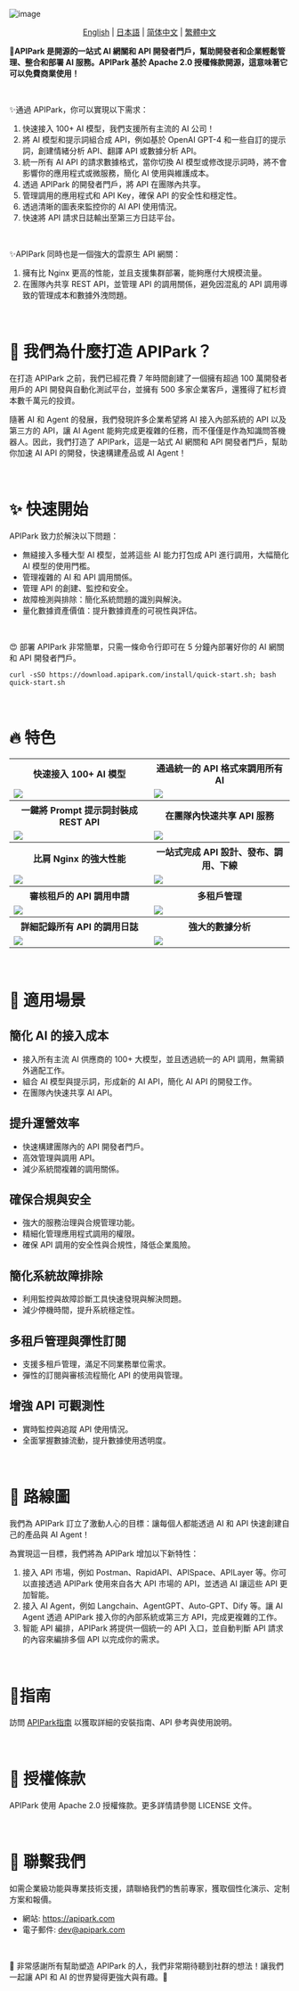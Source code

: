 ![image](https://github.com/user-attachments/assets/96e36db5-2733-49c8-8e1e-ecbcc60a3943)

<p align="center">
  <a href="/README.md">English</a>
  | 
  <a href="/readme/readme-jp.md">日本語</a>
  | 
  <a href="/readme/readme-zh-cn.md">简体中文</a>
  | 
  <a href="/readme/readme-zh-tw.md">繁體中文</a>
</p>

<b>🦄APIPark 是開源的一站式 AI 網關和 API 開發者門戶，幫助開發者和企業輕鬆管理、整合和部署 AI 服務。APIPark 基於 Apache 2.0 授權條款開源，這意味著它可以免費商業使用！</b>

<br>

✨通過 APIPark，你可以實現以下需求：
1. 快速接入 100+ AI 模型，我們支援所有主流的 AI 公司！
2. 將 AI 模型和提示詞組合成 API，例如基於 OpenAI GPT-4 和一些自訂的提示詞，創建情緒分析 API、翻譯 API 或數據分析 API。
3. 統一所有 AI API 的請求數據格式，當你切換 AI 模型或修改提示詞時，將不會影響你的應用程式或微服務，簡化 AI 使用與維護成本。
4. 透過 APIPark 的開發者門戶，將 API 在團隊內共享。
5. 管理調用的應用程式和 API Key，確保 API 的安全性和穩定性。
6. 透過清晰的圖表來監控你的 AI API 使用情況。
7. 快速將 API 請求日誌輸出至第三方日誌平台。

<br>

✨APIPark 同時也是一個強大的雲原生 API 網關：
1. 擁有比 Nginx 更高的性能，並且支援集群部署，能夠應付大規模流量。
2. 在團隊內共享 REST API，並管理 API 的調用關係，避免因混亂的 API 調用導致的管理成本和數據外洩問題。

<br>

# 💌 我們為什麼打造 APIPark？
在打造 APIPark 之前，我們已經花費 7 年時間創建了一個擁有超過 100 萬開發者用戶的 API 開發與自動化測試平台，並擁有 500 多家企業客戶，還獲得了紅杉資本數千萬元的投資。

隨著 AI 和 Agent 的發展，我們發現許多企業希望將 AI 接入內部系統的 API 以及第三方的 API，讓 AI Agent 能夠完成更複雜的任務，而不僅僅是作為知識問答機器人。因此，我們打造了 APIPark，這是一站式 AI 網關和 API 開發者門戶，幫助你加速 AI API 的開發，快速構建產品或 AI Agent！

<br>


# ✨ 快速開始
APIPark 致力於解決以下問題：
- 無縫接入多種大型 AI 模型，並將這些 AI 能力打包成 API 進行調用，大幅簡化 AI 模型的使用門檻。
- 管理複雜的 AI 和 API 調用關係。
- 管理 API 的創建、監控和安全。
- 故障檢測與排除：簡化系統問題的識別與解決。
- 量化數據資產價值：提升數據資產的可視性與評估。


<br>

😍 部署 APIPark 非常簡單，只需一條命令行即可在 5 分鐘內部署好你的 AI 網關和 API 開發者門戶。

```
curl -sSO https://download.apipark.com/install/quick-start.sh; bash quick-start.sh
```


<br>

# 🔥 特色
<table>
  <tr>
    <th>
      快速接入 100+ AI 模型
    </th>
    <th>
      通過統一的 API 格式來調用所有 AI
    </th>

  </tr>

  <tr>
    <td width="50%">
        <img src="https://apipark.com/wp-content/uploads/2024/10/AI-Gateway.png" />
    </td>
    <td width="50%">
        <img src="https://apipark.com/wp-content/uploads/2024/10/Unified-API.png" />
    </td>
  </tr>

  <tr>
    <th>
      一鍵將 Prompt 提示詞封裝成 REST API
    </th>
    <th>
      在團隊內快速共享 API 服務
    </th>

  </tr>

  <tr>
    <td width="50%">
        <img src="https://apipark.com/wp-content/uploads/2024/10/Prompt-template.png" />
    </td>
    <td width="50%">
        <img src="https://apipark.com/wp-content/uploads/2024/10/developer-portal.png" />
    </td>
  </tr>

  <tr>
    <th>
      比肩 Nginx 的強大性能
    </th>
    <th>
      一站式完成 API 設計、發布、調用、下線
    </th>

  </tr>

  <tr>
    <td width="50%">
        <img src="https://apipark.com/wp-content/uploads/2024/10/hyper-performance.png" />
    </td>
    <td width="50%">
        <img src="https://apipark.com/wp-content/uploads/2024/08/Life-Cycle.png" />
    </td>
  </tr>
  
  <tr>
    <th>
      審核租戶的 API 調用申請
    </th>
    <th>
      多租戶管理
    </th>
  </tr>

  <tr>
    <td width="50%">
            <img src="https://apipark.com/wp-content/uploads/2024/08/Application.png" />
    </td>
    <td width="50%">
        <img src="https://apipark.com/wp-content/uploads/2024/08/Multi-tenant.png" />
    </td>
  </tr>

  <tr>
    <th>
      詳細記錄所有 API 的調用日誌
    </th>
    <th>
      強大的數據分析
    </th>
  </tr>

  <tr>
    <td width="50%">
        <img src="https://apipark.com/wp-content/uploads/2024/08/Chart-1.png" />
    </td>
    <td width="50%">
            <img src="https://apipark.com/wp-content/uploads/2024/08/Chart.png" />
    </td>
  </tr>
  
</table>

<br>

# 🚀 適用場景
## 簡化 AI 的接入成本
  - 接入所有主流 AI 供應商的 100+ 大模型，並且透過統一的 API 調用，無需額外適配工作。
  - 組合 AI 模型與提示詞，形成新的 AI API，簡化 AI API 的開發工作。
  - 在團隊內快速共享 AI API。

## 提升運營效率
  - 快速構建團隊內的 API 開發者門戶。
  - 高效管理與調用 API。
  - 減少系統間複雜的調用關係。

## 確保合規與安全
  - 強大的服務治理與合規管理功能。
  - 精細化管理應用程式調用的權限。
  - 確保 API 調用的安全性與合規性，降低企業風險。

## 簡化系統故障排除
  - 利用監控與故障診斷工具快速發現與解決問題。
  - 減少停機時間，提升系統穩定性。

## 多租戶管理與彈性訂閱
  - 支援多租戶管理，滿足不同業務單位需求。
  - 彈性的訂閱與審核流程簡化 API 的使用與管理。

## 增強 API 可觀測性
  - 實時監控與追蹤 API 使用情況。
  - 全面掌握數據流動，提升數據使用透明度。

<br>

# 🚩 路線圖
我們為 APIPark 訂立了激動人心的目標：讓每個人都能透過 AI 和 API 快速創建自己的產品與 AI Agent！

為實現這一目標，我們將為 APIPark 增加以下新特性：
1. 接入 API 市場，例如 Postman、RapidAPI、APISpace、APILayer 等。你可以直接透過 APIPark 使用來自各大 API 市場的 API，並透過 AI 讓這些 API 更加智能。
2. 接入 AI Agent，例如 Langchain、AgentGPT、Auto-GPT、Dify 等。讓 AI Agent 透過 APIPark 接入你的內部系統或第三方 API，完成更複雜的工作。
3. 智能 API 編排，APIPark 將提供一個統一的 API 入口，並自動判斷 API 請求的內容來編排多個 API 以完成你的需求。

<br>

# 📕指南
訪問 [APIPark指南](https://docs.apipark.com/docs/deploy) 以獲取詳細的安裝指南、API 參考與使用說明。

<br>

# 🧾 授權條款
APIPark 使用 Apache 2.0 授權條款。更多詳情請參閱 LICENSE 文件。

<br>

# 💌 聯繫我們
如需企業級功能與專業技術支援，請聯絡我們的售前專家，獲取個性化演示、定制方案和報價。

- 網站: https://apipark.com
- 電子郵件: dev@apipark.com

<br>

🙏 非常感謝所有幫助塑造 APIPark 的人，我們非常期待聽到社群的想法！讓我們一起讓 API 和 AI 的世界變得更強大與有趣。🎉
